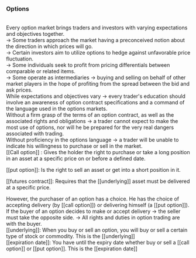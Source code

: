 ### Options
<br>
Every option market brings traders and investors with varying expectations and objectives together.
<br>
-> Some traders approach the market having a preconceived notion about the direction in which prices will go.
<br>
-> Certain investors aim to utilize options to hedge against unfavorable price fluctuation.
<br>
-> Some individuals seek to profit from pricing differentials between comparable or related items.
<br>
-> Some operate as intermediaries
			-> buying and selling on behalf of other market players in the hope of profiting from the spread between the bid and ask prices.
<br>
While expectations and objectives vary
	-> every trader's education should involve an awareness of option contract specifications and a command of the language used in the options markets.
<br>
Without a firm grasp of the terms of an option contract, as well as the associated rights and obligations
	-> a trader cannot expect to make the most use of options, nor will he be prepared for the very real dangers associated with trading.
<br>
Without proficiency in the options language
	-> a trader will be unable to indicate his willingness to purchase or sell in the market.
<br>
[[Call option]] : Gives the holder the right to purchase or take a long position in an asset at a specific price on or before a defined date.

[[put option]]: Is the right to sell an asset or get into a short position in it.

[[futures contract]]: Requires that the [[underlying]] asset must be delivered at a specific price.

However, the purchaser of an option has a choice.
He has the choice of accepting delivery (by [[call option]]) or delivering himself (a [[put option]]). 
<br>
If the buyer of an option decides to make or accept delivery
	-> the seller must take the opposite side.
	-> All rights and duties in option trading are with the buyer.
<br>
[[underlying]]: When you buy or sell an option, you will buy or sell a certain type of stock or commodity. This is the [[underlying]]
<br>
[[expiration date]]: You have until the expiry date whether buy or sell a [[call option]] or [[put option]]. This is the [[expiration date]]